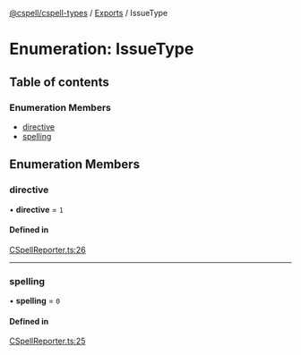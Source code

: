 [@cspell/cspell-types](../README.md) / [Exports](../modules.md) / IssueType

# Enumeration: IssueType

## Table of contents

### Enumeration Members

- [directive](IssueType.md#directive)
- [spelling](IssueType.md#spelling)

## Enumeration Members

### directive

• **directive** = ``1``

#### Defined in

[CSpellReporter.ts:26](https://github.com/streetsidesoftware/cspell/blob/875a61f/packages/cspell-types/src/CSpellReporter.ts#L26)

___

### spelling

• **spelling** = ``0``

#### Defined in

[CSpellReporter.ts:25](https://github.com/streetsidesoftware/cspell/blob/875a61f/packages/cspell-types/src/CSpellReporter.ts#L25)
